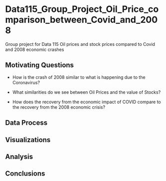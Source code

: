 # Data115_Group_Project_Oil_Price_comparison_between_Covid_and_2008
Group project for Data 115 Oil prices and stock prices compared to Covid and 2008 economic crashes
## Motivating Questions
- How is the crash of 2008 similar to what is happening due to the Coronavirus?  

- What similarities do we see between Oil Prices and the value of Stocks? 

- How does the recovery from the economic impact of COVID compare to the recovery from the 2008 economic crisis?
## Data Process

## Visualizations

## Analysis

## Conclusions

